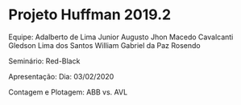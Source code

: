 # Projeto Huffman 2019.2

Equipe: Adalberto de Lima Junior
	Augusto Jhon Macedo Cavalcanti
	Gledson Lima dos Santos
	William Gabriel da Paz Rosendo

Seminário: Red-Black

Apresentação: Dia: 03/02/2020

Contagem e Plotagem: ABB vs. AVL
